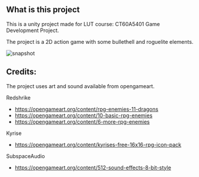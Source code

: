 ## What is this project

This is a unity project made for LUT course: CT60A5401 Game Development Project.

The project is a 2D action game with some bullethell and roguelite elements.

![snapshot](https://i.gyazo.com/ccd65e4f5b29e5f02a96d4d02fe72dcb.jpg)

## Credits:

The project uses art and sound available from opengameart.

Redshrike
- https://opengameart.org/content/rpg-enemies-11-dragons
- https://opengameart.org/content/10-basic-rpg-enemies
- https://opengameart.org/content/6-more-rpg-enemies

Kyrise
- https://opengameart.org/content/kyrises-free-16x16-rpg-icon-pack

SubspaceAudio
- https://opengameart.org/content/512-sound-effects-8-bit-style
